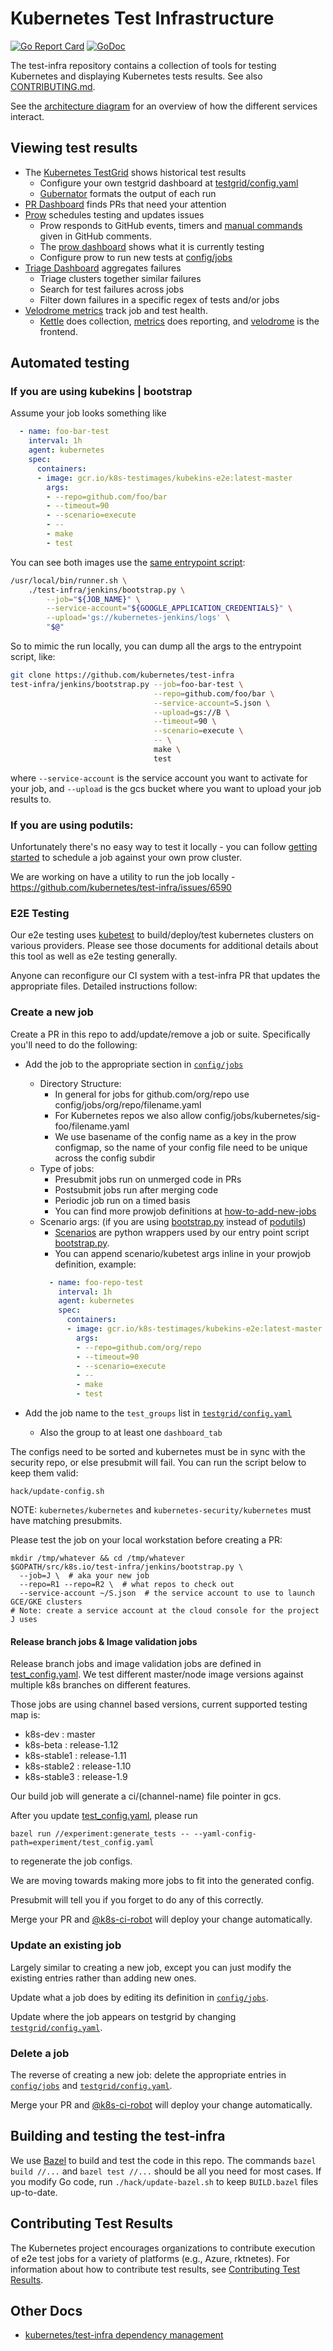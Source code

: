 # Kubernetes Test Infrastructure

[![Go Report Card](https://goreportcard.com/badge/github.com/kubernetes/test-infra)](https://goreportcard.com/report/github.com/kubernetes/test-infra)  [![GoDoc](https://godoc.org/github.com/kubernetes/test-infra?status.svg)](https://godoc.org/github.com/kubernetes/test-infra)

The test-infra repository contains a collection of tools for testing Kubernetes
and displaying Kubernetes tests results. See also [CONTRIBUTING.md](CONTRIBUTING.md).

See the [architecture diagram](docs/architecture.svg) for an overview of how
the different services interact.

## Viewing test results

* The [Kubernetes TestGrid](https://k8s-testgrid.appspot.com/) shows historical test results
  - Configure your own testgrid dashboard at [testgrid/config.yaml](testgrid/config.yaml)
  - [Gubernator](https://k8s-gubernator.appspot.com/) formats the output of each run
* [PR Dashboard](https://k8s-gubernator.appspot.com/pr) finds PRs that need your attention
* [Prow](https://prow.k8s.io) schedules testing and updates issues
  - Prow responds to GitHub events, timers and [manual commands](https://go.k8s.io/bot-commands)
    given in GitHub comments.
  - The [prow dashboard](https://prow.k8s.io/) shows what it is currently testing
  - Configure prow to run new tests at [config/jobs](config/jobs)
* [Triage Dashboard](https://go.k8s.io/triage) aggregates failures
  - Triage clusters together similar failures
  - Search for test failures across jobs
  - Filter down failures in a specific regex of tests and/or jobs
* [Velodrome metrics](http://velodrome.k8s.io/dashboard/db/bigquery-metrics?orgId=1) track job and test health.
  - [Kettle](kettle) does collection, [metrics](metrics) does reporting, and [velodrome](velodrome) is the frontend.

## Automated testing

### If you are using kubekins | bootstrap

Assume your job looks something like

```yaml
  - name: foo-bar-test
    interval: 1h
    agent: kubernetes
    spec:
      containers:
      - image: gcr.io/k8s-testimages/kubekins-e2e:latest-master
        args:
        - --repo=github.com/foo/bar
        - --timeout=90
        - --scenario=execute
        - --
        - make
        - test
```

You can see both images use the [same entrypoint script](/images/bootstrap/entrypoint.sh):

```sh
/usr/local/bin/runner.sh \
    ./test-infra/jenkins/bootstrap.py \
        --job="${JOB_NAME}" \
        --service-account="${GOOGLE_APPLICATION_CREDENTIALS}" \
        --upload='gs://kubernetes-jenkins/logs' \
        "$@"
```

So to mimic the run locally, you can dump all the args to the entrypoint script, like:

```sh
git clone https://github.com/kubernetes/test-infra
test-infra/jenkins/bootstrap.py --job=foo-bar-test \
                                --repo=github.com/foo/bar \
                                --service-account=S.json \
                                --upload=gs://B \
                                --timeout=90 \
                                --scenario=execute \
                                -- \
                                make \
                                test
```

where `--service-account` is the service account you want to activate for your job, and
`--upload` is the gcs bucket where you want to upload your job results to.

### If you are using podutils:

Unfortunately there's no easy way to test it locally - you can follow [getting started](/prow/getting_started.md)
to schedule a job against your own prow cluster.

We are working on have a utility to run the job locally - https://github.com/kubernetes/test-infra/issues/6590

### E2E Testing

Our e2e testing uses [kubetest](/kubetest) to build/deploy/test kubernetes
clusters on various providers. Please see those documents for additional details
about this tool as well as e2e testing generally.

Anyone can reconfigure our CI system with a test-infra PR that updates the
appropriate files. Detailed instructions follow:

### Create a new job

Create a PR in this repo to add/update/remove a job or suite. Specifically
you'll need to do the following:
* Add the job to the appropriate section in [`config/jobs`](config/jobs)
  - Directory Structure:
    - In general for jobs for github.com/org/repo use config/jobs/org/repo/filename.yaml
    - For Kubernetes repos we also allow config/jobs/kubernetes/sig-foo/filename.yaml
    - We use basename of the config name as a key in the prow configmap, so the name of your config file need to be unique across the config subdir
  - Type of jobs:
    - Presubmit jobs run on unmerged code in PRs
    - Postsubmit jobs run after merging code
    - Periodic job run on a timed basis
    - You can find more prowjob definitions at [how-to-add-new-jobs](prow#how-to-add-new-jobs)
  - Scenario args: (if you are using [bootstrap.py](jenkins/bootstrap.py) instead of [podutils](prow/pod-utilities.md))
    - [Scenarios](scenarios) are python wrappers used by our entry point script [bootstrap.py](jenkins/bootstrap.py).
    - You can append scenario/kubetest args inline in your prowjob definition, example:
    ```yaml
      - name: foo-repo-test
        interval: 1h
        agent: kubernetes
        spec:
          containers:
          - image: gcr.io/k8s-testimages/kubekins-e2e:latest-master
            args:
            - --repo=github.com/org/repo
            - --timeout=90
            - --scenario=execute
            - --
            - make
            - test
    ```

* Add the job name to the `test_groups` list in [`testgrid/config.yaml`](testgrid/config.yaml)
  - Also the group to at least one `dashboard_tab`

The configs need to be sorted and kubernetes must be in sync with the security repo, or else presubmit will fail.
You can run the script below to keep them valid:
```
hack/update-config.sh
```

NOTE: `kubernetes/kubernetes` and `kubernetes-security/kubernetes` must have matching presubmits.

Please test the job on your local workstation before creating a PR:
```
mkdir /tmp/whatever && cd /tmp/whatever
$GOPATH/src/k8s.io/test-infra/jenkins/bootstrap.py \
  --job=J \  # aka your new job
  --repo=R1 --repo=R2 \  # what repos to check out
  --service-account ~/S.json  # the service account to use to launch GCE/GKE clusters
# Note: create a service account at the cloud console for the project J uses
```

#### Release branch jobs & Image validation jobs

Release branch jobs and image validation jobs are defined in [test_config.yaml](experiment/test_config.yaml).
We test different master/node image versions against multiple k8s branches on different features.

Those jobs are using channel based versions, current supported testing map is:
- k8s-dev : master
- k8s-beta : release-1.12
- k8s-stable1 : release-1.11
- k8s-stable2 : release-1.10
- k8s-stable3 : release-1.9

Our build job will generate a ci/(channel-name) file pointer in gcs.

After you update [test_config.yaml](experiment/test_config.yaml), please run

```
bazel run //experiment:generate_tests -- --yaml-config-path=experiment/test_config.yaml
```

to regenerate the job configs.

We are moving towards making more jobs to fit into the generated config.


Presubmit will tell you if you forget to do any of this correctly.

Merge your PR and [@k8s-ci-robot] will deploy your change automatically.

### Update an existing job

Largely similar to creating a new job, except you can just modify the existing
entries rather than adding new ones.

Update what a job does by editing its definition in [`config/jobs`](config/jobs).

Update where the job appears on testgrid by changing [`testgrid/config.yaml`].

### Delete a job

The reverse of creating a new job: delete the appropriate entries in
[`config/jobs`] and [`testgrid/config.yaml`].

Merge your PR and [@k8s-ci-robot] will deploy your change automatically.

## Building and testing the test-infra

We use [Bazel](https://www.bazel.io/) to build and test the code in this repo.
The commands `bazel build //...` and `bazel test //...` should be all you need
for most cases. If you modify Go code, run `./hack/update-bazel.sh` to keep
`BUILD.bazel` files up-to-date.

## Contributing Test Results

The Kubernetes project encourages organizations to contribute execution of e2e
test jobs for a variety of platforms (e.g., Azure, rktnetes). For information about
how to contribute test results, see [Contributing Test Results](docs/contributing-test-results.md).

## Other Docs

* [kubernetes/test-infra dependency management](docs/dep.md)


[`config/jobs`]: /config/jobs
[`testgrid/config.yaml`]: /testgrid/config.yaml
[test-infra oncall]: https://go.k8s.io/oncall
[@k8s-ci-robot]: (https://github.com/k8s-ci-robot)
